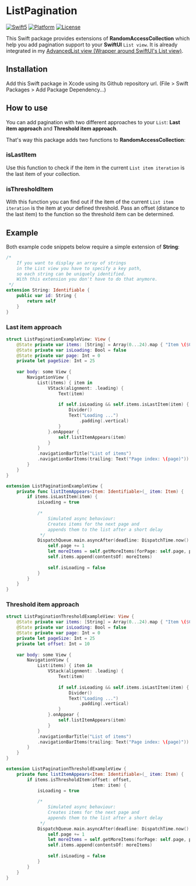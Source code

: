 # ListPagination

[![Swift5](https://img.shields.io/badge/swift5-compatible-green.svg?longCache=true&style=flat-square)](https://developer.apple.com/swift)
[![Platform](https://img.shields.io/badge/platform-iOS%20%7C%20macOS-lightgrey.svg?longCache=true&style=flat-square)](https://www.apple.com)
[![License](https://img.shields.io/badge/license-MIT-lightgrey.svg?longCache=true&style=flat-square)](https://en.wikipedia.org/wiki/MIT_License)

This Swift package provides extensions of **RandomAccessCollection** which help you add pagination support to your **SwiftUI** `List view`. It is already integrated in my [AdvancedList view (Wrapper around SwiftUI's List view)](https://github.com/crelies/AdvancedList).

## Installation

Add this Swift package in Xcode using its Github repository url. (File > Swift Packages > Add Package Dependency...)

## How to use

You can add pagination with two different approaches to your `List`: **Last item approach** and **Threshold item approach**.

That's way this package adds two functions to **RandomAccessCollection**:

### isLastItem

Use this function to check if the item in the current `List item iteration` is the last item of your collection.

### isThresholdItem

With this function you can find out if the item of the current `List item iteration` is the item at your defined threshold.
Pass an offset (distance to the last item) to the function so the threshold item can be determined.

## Example

Both example code snippets below require a simple extension of **String**:

```swift
/*
    If you want to display an array of strings
    in the List view you have to specify a key path,
    so each string can be uniquely identified.
    With this extension you don't have to do that anymore.
 */
extension String: Identifiable {
    public var id: String {
        return self
    }
}
```

### Last item approach

```swift
struct ListPaginationExampleView: View {
    @State private var items: [String] = Array(0...24).map { "Item \($0)" }
    @State private var isLoading: Bool = false
    @State private var page: Int = 0
    private let pageSize: Int = 25
    
    var body: some View {
        NavigationView {
            List(items) { item in
                VStack(alignment: .leading) {
                    Text(item)
                    
                    if self.isLoading && self.items.isLastItem(item) {
                        Divider()
                        Text("Loading ...")
                            .padding(.vertical)
                    }
                }.onAppear {
                    self.listItemAppears(item)
                }
            }
            .navigationBarTitle("List of items")
            .navigationBarItems(trailing: Text("Page index: \(page)"))
        }
    }
}

extension ListPaginationExampleView {
    private func listItemAppears<Item: Identifiable>(_ item: Item) {
        if items.isLastItem(item) {
            isLoading = true
            
            /*
                Simulated async behaviour:
                Creates items for the next page and
                appends them to the list after a short delay
             */
            DispatchQueue.main.asyncAfter(deadline: DispatchTime.now() + 3) {
                self.page += 1
                let moreItems = self.getMoreItems(forPage: self.page, pageSize: self.pageSize)
                self.items.append(contentsOf: moreItems)
                
                self.isLoading = false
            }
        }
    }
}
```

### Threshold item approach

```swift
struct ListPaginationThresholdExampleView: View {
    @State private var items: [String] = Array(0...24).map { "Item \($0)" }
    @State private var isLoading: Bool = false
    @State private var page: Int = 0
    private let pageSize: Int = 25
    private let offset: Int = 10
    
    var body: some View {
        NavigationView {
            List(items) { item in
                VStack(alignment: .leading) {
                    Text(item)
                    
                    if self.isLoading && self.items.isLastItem(item) {
                        Divider()
                        Text("Loading ...")
                            .padding(.vertical)
                    }
                }.onAppear {
                    self.listItemAppears(item)
                }
            }
            .navigationBarTitle("List of items")
            .navigationBarItems(trailing: Text("Page index: \(page)"))
        }
    }
}

extension ListPaginationThresholdExampleView {
    private func listItemAppears<Item: Identifiable>(_ item: Item) {
        if items.isThresholdItem(offset: offset,
                                 item: item) {
            isLoading = true
            
            /*
                Simulated async behaviour:
                Creates items for the next page and
                appends them to the list after a short delay
             */
            DispatchQueue.main.asyncAfter(deadline: DispatchTime.now() + 0.5) {
                self.page += 1
                let moreItems = self.getMoreItems(forPage: self.page, pageSize: self.pageSize)
                self.items.append(contentsOf: moreItems)
                
                self.isLoading = false
            }
        }
    }
}
```
